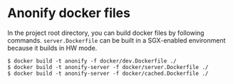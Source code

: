 # Anonify docker files

In the project root directory, you can build docker files by following commands.
`server.Dockerfile` can be built in a SGX-enabled environment because it builds in HW mode.
```
$ docker build -t anonify -f docker/dev.Dockerfile ./
$ docker build -t anonify-server -f docker/server.Dockerfile ./
$ docker build -t anonify-server -f docker/cached.Dockerfile ./
```
